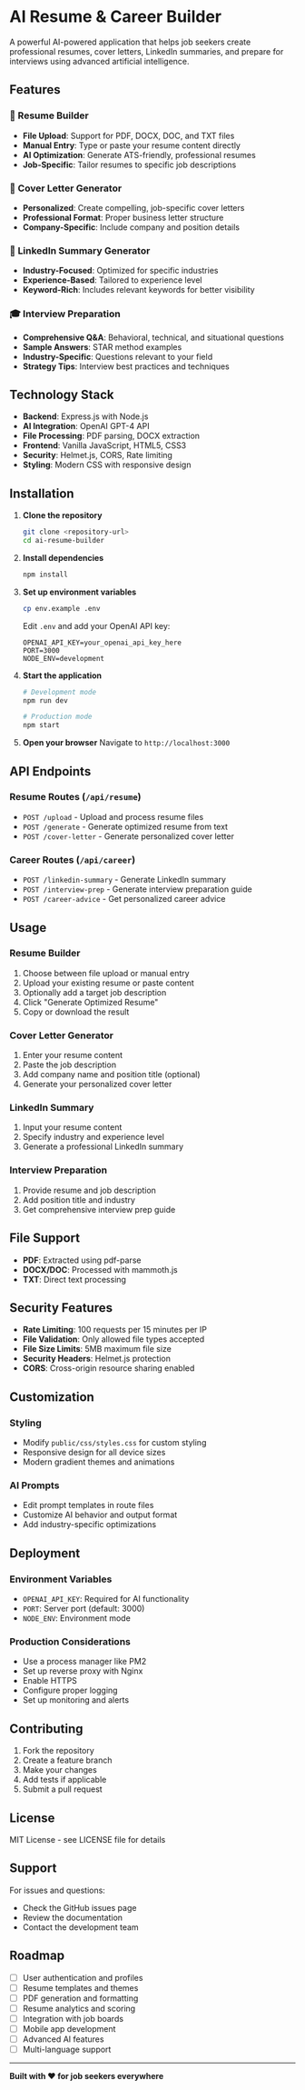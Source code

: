 # AI Resume & Career Builder

A powerful AI-powered application that helps job seekers create professional resumes, cover letters, LinkedIn summaries, and prepare for interviews using advanced artificial intelligence.

## Features

### 🎯 Resume Builder
- **File Upload**: Support for PDF, DOCX, DOC, and TXT files
- **Manual Entry**: Type or paste your resume content directly
- **AI Optimization**: Generate ATS-friendly, professional resumes
- **Job-Specific**: Tailor resumes to specific job descriptions

### 📝 Cover Letter Generator
- **Personalized**: Create compelling, job-specific cover letters
- **Professional Format**: Proper business letter structure
- **Company-Specific**: Include company and position details

### 💼 LinkedIn Summary Generator
- **Industry-Focused**: Optimized for specific industries
- **Experience-Based**: Tailored to experience level
- **Keyword-Rich**: Includes relevant keywords for better visibility

### 🎓 Interview Preparation
- **Comprehensive Q&A**: Behavioral, technical, and situational questions
- **Sample Answers**: STAR method examples
- **Industry-Specific**: Questions relevant to your field
- **Strategy Tips**: Interview best practices and techniques

## Technology Stack

- **Backend**: Express.js with Node.js
- **AI Integration**: OpenAI GPT-4 API
- **File Processing**: PDF parsing, DOCX extraction
- **Frontend**: Vanilla JavaScript, HTML5, CSS3
- **Security**: Helmet.js, CORS, Rate limiting
- **Styling**: Modern CSS with responsive design

## Installation

1. **Clone the repository**
   ```bash
   git clone <repository-url>
   cd ai-resume-builder
   ```

2. **Install dependencies**
   ```bash
   npm install
   ```

3. **Set up environment variables**
   ```bash
   cp env.example .env
   ```
   
   Edit `.env` and add your OpenAI API key:
   ```
   OPENAI_API_KEY=your_openai_api_key_here
   PORT=3000
   NODE_ENV=development
   ```

4. **Start the application**
   ```bash
   # Development mode
   npm run dev
   
   # Production mode
   npm start
   ```

5. **Open your browser**
   Navigate to `http://localhost:3000`

## API Endpoints

### Resume Routes (`/api/resume`)

- `POST /upload` - Upload and process resume files
- `POST /generate` - Generate optimized resume from text
- `POST /cover-letter` - Generate personalized cover letter

### Career Routes (`/api/career`)

- `POST /linkedin-summary` - Generate LinkedIn summary
- `POST /interview-prep` - Generate interview preparation guide
- `POST /career-advice` - Get personalized career advice

## Usage

### Resume Builder
1. Choose between file upload or manual entry
2. Upload your existing resume or paste content
3. Optionally add a target job description
4. Click "Generate Optimized Resume"
5. Copy or download the result

### Cover Letter Generator
1. Enter your resume content
2. Paste the job description
3. Add company name and position title (optional)
4. Generate your personalized cover letter

### LinkedIn Summary
1. Input your resume content
2. Specify industry and experience level
3. Generate a professional LinkedIn summary

### Interview Preparation
1. Provide resume and job description
2. Add position title and industry
3. Get comprehensive interview prep guide

## File Support

- **PDF**: Extracted using pdf-parse
- **DOCX/DOC**: Processed with mammoth.js
- **TXT**: Direct text processing

## Security Features

- **Rate Limiting**: 100 requests per 15 minutes per IP
- **File Validation**: Only allowed file types accepted
- **File Size Limits**: 5MB maximum file size
- **Security Headers**: Helmet.js protection
- **CORS**: Cross-origin resource sharing enabled

## Customization

### Styling
- Modify `public/css/styles.css` for custom styling
- Responsive design for all device sizes
- Modern gradient themes and animations

### AI Prompts
- Edit prompt templates in route files
- Customize AI behavior and output format
- Add industry-specific optimizations

## Deployment

### Environment Variables
- `OPENAI_API_KEY`: Required for AI functionality
- `PORT`: Server port (default: 3000)
- `NODE_ENV`: Environment mode

### Production Considerations
- Use a process manager like PM2
- Set up reverse proxy with Nginx
- Enable HTTPS
- Configure proper logging
- Set up monitoring and alerts

## Contributing

1. Fork the repository
2. Create a feature branch
3. Make your changes
4. Add tests if applicable
5. Submit a pull request

## License

MIT License - see LICENSE file for details

## Support

For issues and questions:
- Check the GitHub issues page
- Review the documentation
- Contact the development team

## Roadmap

- [ ] User authentication and profiles
- [ ] Resume templates and themes
- [ ] PDF generation and formatting
- [ ] Resume analytics and scoring
- [ ] Integration with job boards
- [ ] Mobile app development
- [ ] Advanced AI features
- [ ] Multi-language support

---

**Built with ❤️ for job seekers everywhere**

